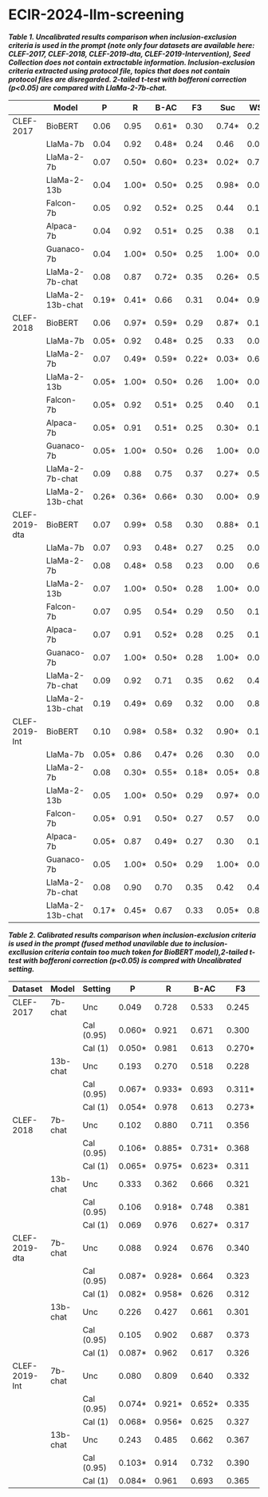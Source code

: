 # ECIR-2024-llm-screening

***Table 1. Uncalibrated results comparison when inclusion-exclusion criteria is used in the prompt (note only four datasets are available here: CLEF-2017, CLEF-2018, CLEF-2019-dta, CLEF-2019-Intervention), Seed Collection does not contain extractable information. Inclusion-exclusion criteria extracted using protocol file, topics that does not contain protocol files are disregarded. 2-tailed t-test with bofferoni correction (p<0.05) are compared with LlaMa-2-7b-chat.***

|                  | Model            | P              | R              | B-AC           | F3            | Suc            | WSS            |
|------------------------------------------------|------------------|----------------|----------------|----------------|---------------|----------------|----------------|
| CLEF-2017 | BioBERT | 0.06 | 0.95 | 0.61* | 0.30 | 0.74* | 0.26* |
|                  | LlaMa-7b         | 0.04           | 0.92           | 0.48*          | 0.24          | 0.46           | 0.03*          |
|                  | LlaMa-2-7b       | 0.07           | 0.50*          | 0.60*          | 0.23*         | 0.02*          | 0.70*          |
|                  | LlaMa-2-13b      | 0.04           | 1.00*          | 0.50*          | 0.25          | 0.98*          | 0.00*          |
|                  | Falcon-7b        | 0.05           | 0.92           | 0.52*          | 0.25          | 0.44           | 0.12*          |
|                  | Alpaca-7b        | 0.04           | 0.92           | 0.51*          | 0.25          | 0.38           | 0.11*          |
|                  | Guanaco-7b       | 0.04           | 1.00*   | 0.50*          | 0.25          | 1.00* | 0.00*          |
|                  | LlaMa-2-7b-chat  | 0.08           | 0.87           | 0.72* | 0.35 | 0.26*          | 0.56*          |
|                  | LlaMa-2-13b-chat | 0.19* | 0.41*          | 0.66           | 0.31          | 0.04*          | 0.91* |
| CLEF-2018     | BioBERT          | 0.06           | 0.97*          | 0.59*          | 0.29          | 0.87*          | 0.19*          |
|                  | LlaMa-7b         | 0.05*          | 0.92           | 0.48*          | 0.25          | 0.33           | 0.04*          |
|                  | LlaMa-2-7b       | 0.07           | 0.49*          | 0.59*          | 0.22*         | 0.03*          | 0.69*          |
|                  | LlaMa-2-13b      | 0.05*          | 1.00*          | 0.50*          | 0.26          | 1.00* | 0.00*          |
|                  | Falcon-7b        | 0.05*          | 0.92           | 0.51*          | 0.25          | 0.40           | 0.11*          |
|                  | Alpaca-7b        | 0.05*          | 0.91           | 0.51*          | 0.25          | 0.30*          | 0.11*          |
|                  | Guanaco-7b       | 0.05*          | 1.00* | 0.50*          | 0.26          | 1.00* | 0.00*          |
|                  | LlaMa-2-7b-chat  | 0.09           | 0.88           | 0.75  | 0.37 | 0.27*          | 0.59           |
|                  | LlaMa-2-13b-chat | 0.26* | 0.36*          | 0.66*          | 0.30          | 0.00*          | 0.94* |
| CLEF-2019-dta | BioBERT          | 0.07           | 0.99*          | 0.58           | 0.30          | 0.88*          | 0.18           |
|                  | LlaMa-7b         | 0.07           | 0.93           | 0.48*          | 0.27          | 0.25           | 0.03*          |
|                  | LlaMa-2-7b       | 0.08           | 0.48*          | 0.58           | 0.23          | 0.00           | 0.68*          |
|                  | LlaMa-2-13b      | 0.07           | 1.00*          | 0.50*          | 0.28          | 1.00* | 0.00*          |
|                  | Falcon-7b        | 0.07           | 0.95           | 0.54*          | 0.29          | 0.50           | 0.12*          |
|                  | Alpaca-7b        | 0.07           | 0.91           | 0.52*          | 0.28          | 0.25           | 0.12*          |
|                  | Guanaco-7b       | 0.07           | 1.00* | 0.50*          | 0.28          | 1.00* | 0.00*          |
|                  | LlaMa-2-7b-chat  | 0.09           | 0.92           | 0.71  | 0.35 | 0.62           | 0.49           |
|                  | LlaMa-2-13b-chat | 0.19  | 0.49*          | 0.69           | 0.32          | 0.00           | 0.87* |
| CLEF-2019-Int | BioBERT          | 0.10           | 0.98*          | 0.58*          | 0.32          | 0.90*          | 0.16*          |
|                  | LlaMa-7b         | 0.05*          | 0.86           | 0.47*          | 0.26          | 0.30           | 0.08*          |
|                  | LlaMa-2-7b       | 0.08           | 0.30*          | 0.55*          | 0.18*         | 0.05*          | 0.80*          |
|                  | LlaMa-2-13b      | 0.05           | 1.00*          | 0.50*          | 0.29          | 0.97*          | 0.00*          |
|                  | Falcon-7b        | 0.05*          | 0.91           | 0.50*          | 0.27          | 0.57           | 0.09*          |
|                  | Alpaca-7b        | 0.05*          | 0.87           | 0.49*          | 0.27          | 0.30           | 0.12*          |
|                  | Guanaco-7b       | 0.05           | 1.00* | 0.50*          | 0.29          | 1.00* | 0.00*          |
|                  | LlaMa-2-7b-chat  | 0.08           | 0.90           | 0.70  | 0.35 | 0.42           | 0.48           |
|                  | LlaMa-2-13b-chat | 0.17* | 0.45*          | 0.67           | 0.33          | 0.05*          | 0.87* |

***Table 2. Calibrated results comparison when inclusion-exclusion criteria is used in the prompt (fused method unavilable due to inclusion-excllusion criteria contain too much token for BioBERT model),2-tailed t-test with bofferoni correction (p<0.05) is compred with Uncalibrated setting.***

| Dataset       | Model    | Setting    | P      | R      | B-AC   | F3     | Suc    | WSS    |
|---------------|----------|------------|--------|--------|--------|--------|--------|--------|
| CLEF-2017     | 7b-chat  | Unc        | 0.049  | 0.728  | 0.533  | 0.245  | 0.400  | 0.329  |
|               |          | Cal (0.95) | 0.060* | 0.921  | 0.671  | 0.300  | 0.500  | 0.410* |
|               |          | Cal (1)    | 0.050* | 0.981  | 0.613  | 0.270* | 0.925  | 0.239  |
|               | 13b-chat | Unc        | 0.193  | 0.270  | 0.518  | 0.228  | 0.000  | 0.755  |
|               |          | Cal (0.95) | 0.067* | 0.933* | 0.693  | 0.311* | 0.500* | 0.438  |
|               |          | Cal (1)    | 0.054* | 0.978  | 0.613  | 0.273* | 0.825* | 0.240  |
| CLEF-2018     | 7b-chat  | Unc        | 0.102  | 0.880  | 0.711  | 0.356  | 0.567  | 0.521  |
|               |          | Cal (0.95) | 0.106* | 0.885* | 0.731* | 0.368  | 0.500  | 0.555  |
|               |          | Cal (1)    | 0.065* | 0.975* | 0.623* | 0.311  | 0.900  | 0.258  |
|               | 13b-chat | Unc        | 0.333  | 0.362  | 0.666  | 0.321  | 0.000  | 0.958  |
|               |          | Cal (0.95) | 0.106  | 0.918* | 0.748  | 0.381  | 0.500* | 0.557* |
|               |          | Cal (1)    | 0.069  | 0.976  | 0.627* | 0.317  | 0.800* | 0.265* |
| CLEF-2019-dta | 7b-chat  | Unc        | 0.088  | 0.924  | 0.676  | 0.340  | 0.375  | 0.416  |
|               |          | Cal (0.95) | 0.087* | 0.928* | 0.664  | 0.323  | 0.500  | 0.388  |
|               |          | Cal (1)    | 0.082* | 0.958* | 0.626  | 0.312  | 0.625  | 0.283  |
|               | 13b-chat | Unc        | 0.226  | 0.427  | 0.661  | 0.301  | 0.000  | 0.880  |
|               |          | Cal (0.95) | 0.105  | 0.902  | 0.687  | 0.373  | 0.500* | 0.451* |
|               |          | Cal (1)    | 0.087* | 0.962  | 0.617  | 0.326  | 0.750* | 0.258* |
| CLEF-2019-Int | 7b-chat  | Unc        | 0.080  | 0.809  | 0.640  | 0.332  | 0.400  | 0.456  |
|               |          | Cal (0.95) | 0.074* | 0.921* | 0.652* | 0.335  | 0.486  | 0.369  |
|               |          | Cal (1)    | 0.068* | 0.956* | 0.625  | 0.327  | 0.649  | 0.282  |
|               | 13b-chat | Unc        | 0.243  | 0.485  | 0.662  | 0.367  | 0.075  | 0.821  |
|               |          | Cal (0.95) | 0.103* | 0.914  | 0.732  | 0.390  | 0.514* | 0.530* |
|               |          | Cal (1)    | 0.084* | 0.961  | 0.693  | 0.365  | 0.730* | 0.407* |
